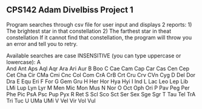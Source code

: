 ## CPS142 Adam Divelbiss Project 1

Program searches through csv file for user input and displays 2 reports:
    1) The brightest star in that constellation
    2) The farthest star in theat constellation
If it cannot find that constellation, the program will throw you an error and tell you to retry. 

Available searches are case INSENSITIVE (you can type uppercase or lowercase): 
    A   
        And
        Ant
        Aps
        Aql
        Aqr
        Ara
        Ari
        Aur
    B
        Boo
    C
        Cae
        Cam
        Cap
        Car
        Cas
        Cen
        Cep
        Cet
        Cha
        Cir
        CMa
        Cmi
        Cnc
        Col
        Com
        CrA
        CrB
        Crt
        Cru
        Crv
        CVn
        Cyg
    D
        Del
        Dor
        Dra
    E
        Equ
        Eri
    F
        For
    G
        Gem
        Gru
    H
        Her
        Hor
        Hya
        Hyi
    I
        Ind
    L
        Lac
        Leo
        Lep
        Lib
        LMi
        Lup
        Lyn
        Lyr
    M
        Men
        Mic
        Mon
        Mus
    N
        Nor
    O
        Oct
        Oph
        Ori
    P
        Pav
        Peg
        Per
        Phe
        Pic
        PsA
        Psc
        Pup
        Pyx
    R
        Ret
    S
        Scl
        Sco
        Sct
        Ser
        Sex
        Sge
        Sgr
    T
        Tau
        Tel
        TrA
        Tri
        Tuc
    U
        UMa
        UMi
    V
        Vel
        Vir
        Vol
        Vul

